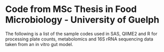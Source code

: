 # Code from MSc Thesis in Food Microbiology - University of Guelph 

The following is a list of the sample codes used in SAS, QIIME2 and R for processing plate counts, metabolomics and 16S rRNA sequencing data taken from an in vitro gut model.

